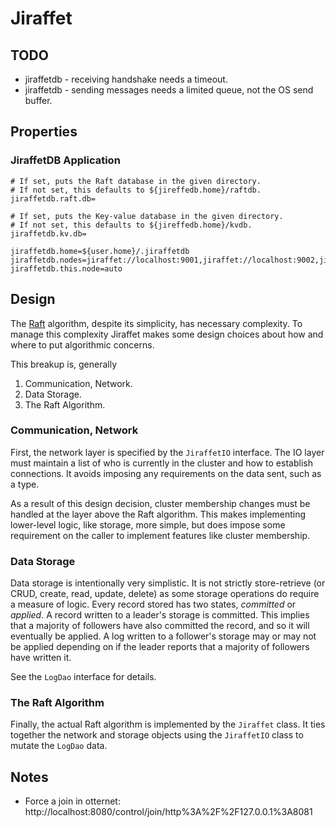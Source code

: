 # Jiraffet

## TODO

* jiraffetdb - receiving handshake needs a timeout.
* jiraffetdb - sending messages needs a limited queue, not the OS send buffer.


## Properties

### JiraffetDB Application

    # If set, puts the Raft database in the given directory.
    # If not set, this defaults to ${jireffedb.home}/raftdb.
    jiraffetdb.raft.db=
     
    # If set, puts the Key-value database in the given directory.
    # If not set, this defaults to ${jireffedb.home}/kvdb.
    jiraffetdb.kv.db=
     
    jiraffetdb.home=${user.home}/.jiraffetdb
    jiraffetdb.nodes=jiraffet://localhost:9001,jiraffet://localhost:9002,jiraffet://localhost:9003,jiraffet://localhost:9004,jiraffet://localhost:9005
    jiraffetdb.this.node=auto

## Design

The [Raft] algorithm, despite its simplicity, has necessary complexity.
To manage this complexity Jiraffet makes some design choices about how
and where to put algorithmic concerns.

This breakup is, generally

1. Communication, Network.
2. Data Storage.
3. The Raft Algorithm.

### Communication, Network

First, the network layer is specified by the `JiraffetIO` interface. The IO layer must maintain a list
of who is currently in the cluster and how to establish connections. It avoids imposing any requirements on the
data sent, such as a type.

As a result of this design decision, cluster membership changes must be handled at the layer above the
Raft algorithm. This makes implementing lower-level logic, like storage, more simple, but does impose some 
requirement on the caller to implement features like cluster membership.

### Data Storage

Data storage is intentionally very simplistic. It is not strictly store-retrieve
(or CRUD, create, read, update, delete) as some storage operations do require a measure of logic. Every
record stored has two states, _committed_ or _applied_. A record written to a leader's storage is
committed. This implies that a majority of followers have also committed the record, and so it will
eventually be applied. A log written to a follower's storage may or may not be applied depending on 
if the leader reports that a majority of followers have written it.

See the `LogDao` interface for details.

### The Raft Algorithm

Finally, the actual Raft algorithm is implemented by the `Jiraffet` class. It ties together the
network and storage objects using the `JiraffetIO` class to mutate the `LogDao` data.

[Raft]: https://raft.github.io

## Notes

  * Force a join in otternet: http://localhost:8080/control/join/http%3A%2F%2F127.0.0.1%3A8081
